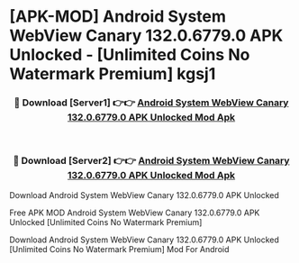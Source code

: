 # [APK-MOD] Android System WebView Canary 132.0.6779.0 APK Unlocked - [Unlimited Coins No Watermark Premium] kgsj1



<div align="center">
<h3>🔴 Download [Server1] 👉👉 <a href="https://momento.my/?title=Android_System_WebView_Canary_132.0.6779.0_APK_Unlocked">Android System WebView Canary 132.0.6779.0 APK Unlocked Mod Apk</a></h3><br>

<h3>🔴 Download [Server2] 👉👉 <a href="https://momento.my/?title=Android_System_WebView_Canary_132.0.6779.0_APK_Unlocked">Android System WebView Canary 132.0.6779.0 APK Unlocked Mod Apk</a></h3>
</div>



Download Android System WebView Canary 132.0.6779.0 APK Unlocked 

Free APK MOD Android System WebView Canary 132.0.6779.0 APK Unlocked [Unlimited Coins No Watermark Premium]

Download Android System WebView Canary 132.0.6779.0 APK Unlocked [Unlimited Coins No Watermark Premium] Mod For Android
